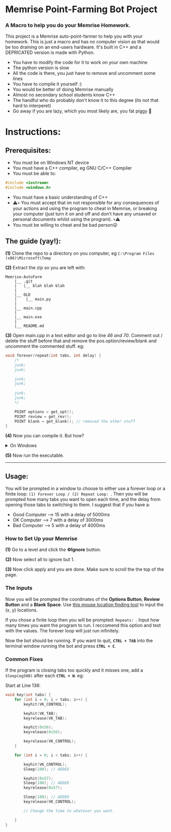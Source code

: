 # Memrise Point-Farming Bot Project

### A Macro to help you do your Memrise Homework.

This project is a Memrise auto-point-farmer to help you with your homework. This is just a macro and has no computer vision as that would be too draining on an end-users hardware. It's built in C++ and a DEPRICATED version is made with Python.

* You have to modify the code for it to work on your own machine
* The python version is slow
* All the code is there, you just have to remove and uncomment some lines
* You have to compile it yourself :)
* You would be better of doing Memrise manually
* Almost no secondary school students know C++
* The handful who do probably don't know it to this degree (its not that hard to interperet)
* Go away if you are lazy, which you most likely are, you fat piggy 🐷

# Instructions:

## Prerequisites:
* You must be on Windows NT device
* You must have a C++ compiler, eg GNU C/C++ Compiler
* You must be able to:
```c++
#include <iostream>
#include <windows.h>
```
* You must have a basic understanding of C++
* ⚠️💀 You must accept that im not responsible for any consequences of your actions and using the program to cheat in Memrise, or breaking your computer (just turn it on and off and don't have any unsaved or personal documents whilst using the program). 💀⚠️
* You must be willing to cheat and be bad person😲

## The guide (yay!):

**(1)** Clone the repo to a directory on you computer, eg 
```C:\Program Files (x86)\Microsoft\Temp```

**(2)** Extract the zip so you are left with:

```
Memrise-AutoFarm
    |__ .git
    |   |__ blah blah blah
    |
    |__ OLD
    |    |__ main.py
    |
    |__ main.cpp
    |
    |__ main.exe
    |
    |__ README.md
```
**(3)** Open main.cpp in a text editor and go to line *46 and 70*. Comment out / delete the stuff before that and remove the pos.option/review/blank and uncomment the commented stuff. eg:

```c++
void forever/repeat(int tabs, int delay) {
    /*
    junk;
    junk;

    junk;
    junk;
    
    junk;
    junk;
    */

	POINT options = get_opt();
	POINT review = get_rev();
	POINT blank = get_blank(); // removed the other stuff
}
```
**(4)** Now you can compile it. But how?

<details>
<summary>On Windows</summary>

4 [1] Get [MinGW](https://sourceforge.net/projects/mingw/).

4 [2] Install:

    [x] mingw-32-base
    [x] mingw-gcc-g++

4 [3] Add ```C:\MinGW\bin``` to **PATH** in ```System Environment Variables```

4 [4] Do g++ (input file) -o (output name)
</details>

**(5)** Now run the executable.

***

## Usage:

You will be prompted in a window to choose to either use a forever loop or a finite loop:
```(1) Forever Loop / (2) Repeat Loop: ```. Then you will be prompted how many tabs you want to open each time, and the delay from opening those tabs to switching to them. I suggest that if you have a:

* Good Computer --> 15 with a delay of 5000ms
* OK Computer --> 7 with a delay of 3000ms
* Bad Computer --> 5 with a delay of 4000ms

### How to Set Up your Memrise
**(1)** Go to a level and click the **⚙️Ignore** button.

**(2)** Now select all to ignore but 1.

**(3)** Now click apply and you are done. Make sure to scroll the the top of the page.

### The Inputs

Now you will be prompted the coordinates of the **Options Button**, **Review Button** and a **Blank Space**. Use [this mouse location finding tool](https://sourceforge.net/projects/mpos/) to input the (x, y) locations. 

If you chose a finite loop then you will be prompted: ```Repeats: ```. Input how many times you want the program to run. I reccomend this option and test with the values. The forever loop will just run infinitely.

Now the bot should be running. If you want to quit, **```CTRL + TAB```** into the terminal window running the bot and press **```CTRL + C```**.

### Common Fixes

If the program is closing tabs too quickly and it misses one, add a ```Sleep(eg500)``` after each **```CTRL + W```**. eg:

Start at Line 136:
```c++
void key(int tabs) {
	for (int i = 0; i < tabs; i++) {
        keyhit(VK_CONTROL);

        keyhit(VK_TAB);
        keyrelease(VK_TAB);

        keyhit(0x56);
        keyrelease(0x56);

        keyrelease(VK_CONTROL);
	}

	for (int i = 0; i < tabs; i++) {

        keyhit(VK_CONTROL);
        Sleep(100); // ADDED

        keyhit(0x57);
        Sleep(100); // ADDED
        keyrelease(0x57);

        Sleep(100); // ADDED
        keyrelease(VK_CONTROL);

        // Change the time to whatever you want.

	}
}
```
